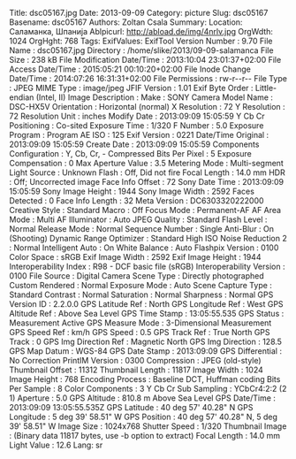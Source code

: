 Title: dsc05167.jpg
Date: 2013-09-09
Category: picture
Slug: dsc05167
Basename: dsc05167
Authors: Zoltan Csala
Summary:
Location: Саламанка, Шпанија
Ablpicurl: http://abload.de/img/4nrlv.jpg
OrgWdth: 1024
OrgHght: 768
Tags:
ExifValues: ExifTool Version Number : 9.70
            File Name : dsc05167.jpg
            Directory : /home/slike/2013/09-09-salamanca
            File Size : 238 kB
            File Modification Date/Time : 2013:10:04 23:01:37+02:00
            File Access Date/Time : 2015:05:21 00:10:20+02:00
            File Inode Change Date/Time : 2014:07:26 16:31:31+02:00
            File Permissions : rw-r--r--
            File Type : JPEG
            MIME Type : image/jpeg
            JFIF Version : 1.01
            Exif Byte Order : Little-endian (Intel, II)
            Image Description :
            Make : SONY
            Camera Model Name : DSC-HX5V
            Orientation : Horizontal (normal)
            X Resolution : 72
            Y Resolution : 72
            Resolution Unit : inches
            Modify Date : 2013:09:09 15:05:59
            Y Cb Cr Positioning : Co-sited
            Exposure Time : 1/320
            F Number : 5.0
            Exposure Program : Program AE
            ISO : 125
            Exif Version : 0221
            Date/Time Original : 2013:09:09 15:05:59
            Create Date : 2013:09:09 15:05:59
            Components Configuration : Y, Cb, Cr, -
            Compressed Bits Per Pixel : 5
            Exposure Compensation : 0
            Max Aperture Value : 3.5
            Metering Mode : Multi-segment
            Light Source : Unknown
            Flash : Off, Did not fire
            Focal Length : 14.0 mm
            HDR : Off; Uncorrected image
            Face Info Offset : 72
            Sony Date Time : 2013:09:09 15:05:59
            Sony Image Height : 1944
            Sony Image Width : 2592
            Faces Detected : 0
            Face Info Length : 32
            Meta Version : DC6303320222000
            Creative Style : Standard
            Macro : Off
            Focus Mode : Permanent-AF
            AF Area Mode : Multi
            AF Illuminator : Auto
            JPEG Quality : Standard
            Flash Level : Normal
            Release Mode : Normal
            Sequence Number : Single
            Anti-Blur : On (Shooting)
            Dynamic Range Optimizer : Standard
            High ISO Noise Reduction 2 : Normal
            Intelligent Auto : On
            White Balance : Auto
            Flashpix Version : 0100
            Color Space : sRGB
            Exif Image Width : 2592
            Exif Image Height : 1944
            Interoperability Index : R98 - DCF basic file (sRGB)
            Interoperability Version : 0100
            File Source : Digital Camera
            Scene Type : Directly photographed
            Custom Rendered : Normal
            Exposure Mode : Auto
            Scene Capture Type : Standard
            Contrast : Normal
            Saturation : Normal
            Sharpness : Normal
            GPS Version ID : 2.2.0.0
            GPS Latitude Ref : North
            GPS Longitude Ref : West
            GPS Altitude Ref : Above Sea Level
            GPS Time Stamp : 13:05:55.535
            GPS Status : Measurement Active
            GPS Measure Mode : 3-Dimensional Measurement
            GPS Speed Ref : km/h
            GPS Speed : 0.5
            GPS Track Ref : True North
            GPS Track : 0
            GPS Img Direction Ref : Magnetic North
            GPS Img Direction : 128.5
            GPS Map Datum : WGS-84
            GPS Date Stamp : 2013:09:09
            GPS Differential : No Correction
            PrintIM Version : 0300
            Compression : JPEG (old-style)
            Thumbnail Offset : 11312
            Thumbnail Length : 11817
            Image Width : 1024
            Image Height : 768
            Encoding Process : Baseline DCT, Huffman coding
            Bits Per Sample : 8
            Color Components : 3
            Y Cb Cr Sub Sampling : YCbCr4:2:2 (2 1)
            Aperture : 5.0
            GPS Altitude : 810.8 m Above Sea Level
            GPS Date/Time : 2013:09:09 13:05:55.535Z
            GPS Latitude : 40 deg 57' 40.28" N
            GPS Longitude : 5 deg 39' 58.51" W
            GPS Position : 40 deg 57' 40.28" N, 5 deg 39' 58.51" W
            Image Size : 1024x768
            Shutter Speed : 1/320
            Thumbnail Image : (Binary data 11817 bytes, use -b option to extract)
            Focal Length : 14.0 mm
            Light Value : 12.6
Lang: sr

